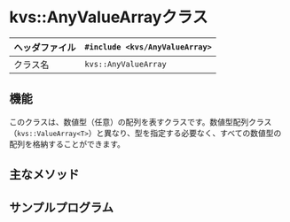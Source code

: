 # kvs::AnyValueArrayクラス #

|ヘッダファイル|`#include <kvs/AnyValueArray>`|
|:------|:-----------------------------|
|クラス名   |`kvs::AnyValueArray`          |

## 機能 ##
このクラスは、数値型（任意）の配列を表すクラスです。数値型配列クラス（`kvs::ValueArray<T>`）と異なり、型を指定する必要なく、すべての数値型の配列を格納することができます。

## 主なメソッド ##


## サンプルプログラム ##